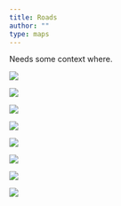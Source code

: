 ```yaml
---
title: Roads
author: ""
type: maps
---
```


Needs some context where.

![](./1850-hill-road.jpg)

![](./1852-hill-road.jpg)

![](./1877-hill-road.jpg)

![](./20xx-BandraOutline.jpg)

![](./7.-Pali-Hill-Road-(Malla).jpg)

![](./8.Bandra-Roads-and-Habitations--New-Ghodbunder.jpg)

![](./9.-Bandra-Roads-and-Habitations--Station-Road.jpg)

![](./roadsmap-[Recovered].jpg)

